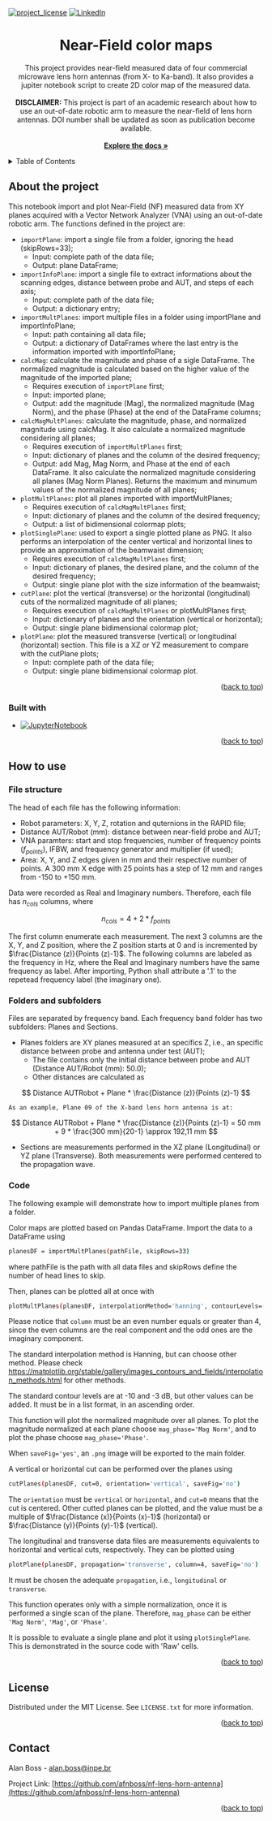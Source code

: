 <!-- This README file was based on Best-README-Template by Othneil Drew. Check https://github.com/othneildrew/Best-README-Template/tree/main to know more about the project. -->

<a id="readme-top"></a>

[![project_license][license-shield]][license-url]
[![LinkedIn][linkedin-shield]][linkedin-url]

<h1 align="center">Near-Field color maps</h1>

  <p align="center">
    This project provides near-field measured data of four commercial microwave lens horn antennas (from X- to Ka-band). It also provides a jupiter notebook script to create 2D color map of the measured data.
    <br />
    <br />
    <b>DISCLAIMER:</b> This project is part of an academic research about how to use an out-of-date robotic arm to measure the near-field of lens horn antennas. DOI number shall be updated as soon as publication become available.
    <br />
    <br />
    <a href="https://github.com/afnboss/nf-lens-horn-antenna"><strong>Explore the docs »</strong></a>
  </p>
</div>

<!-- TABLE OF CONTENTS -->
<details>
  <summary>Table of Contents</summary>
  <ol>
    <li>
      <a href="#about-the-project">About the project</a>
      <ul>
        <li><a href="#built-with">Built with</a></li>
      </ul>
    </li>
    <li>
      <a href="#how-to-use">How to use</a>
      <ul>
        <li><a href="#file-structure">File structure</a></li>
        <li><a href="#folders-and-subfolders">Folders and subfolders</a></li>
        <li><a href="#code">Code</a></li>
      </ul>
    </li>
    <li><a href="#license">License</a></li>
    <li><a href="#contact">Contact</a></li>
  </ol>
</details>

<!-- ABOUT THE PROJECT -->
## About the project

This notebook import and plot Near-Field (NF) measured data from XY planes acquired with a Vector Network Analyzer (VNA) using an out-of-date robotic arm. The functions defined in the project are:

- `importPlane`: import a single file from a folder, ignoring the head (skipRows=33);
  - Input: complete path of the data file;
  - Output: plane DataFrame;
- `importInfoPlane`: import a single file to extract informations about the scanning edges, distance between probe and AUT, and steps of each axis;
  - Input: complete path of the data file;
  - Output: a dictionary entry;
- `importMultPlanes`: import multiple files in a folder using importPlane and importInfoPlane;
  - Input: path containing all data file;
  - Output: a dictionary of DataFrames where the last entry is the information imported with importInfoPlane;
- `calcMag`: calculate the magnitude and phase of a sigle DataFrame. The normalized magnitude is calculated based on the higher value of the magnitude of the imported plane;
  - Requires execution of `importPlane` first;
  - Input: imported plane;
  - Output: add the magnitude (Mag), the normalized magnitude (Mag Norm), and the phase (Phase) at the end of the DataFrame columns;
- `calcMagMultPlanes`: calculate the magnitude, phase, and normalized magnitude using calcMag. It also calculate a normalized magnitude considering all planes;
  - Requires execution of `importMultPlanes` first;
  - Input: dictionary of planes and the column of the desired frequency;
  - Output: add Mag, Mag Norm, and Phase at the end of each DataFrame. It also calculate the normalized magnitude considering all planes (Mag Norm Planes). Returns the maximum and minumum values of the normalized magnitude of all planes;
- `plotMultPlanes`: plot all planes imported with importMultPlanes;
  - Requires execution of `calcMagMultPlanes` first;
  - Input: dictionary of planes and the column of the desired frequency;
  - Output: a list of bidimensional colormap plots;
- `plotSinglePlane`: used to export a single plotted plane as PNG. It also performs an interpolation of the center vertical and horizontal lines to provide an approximation of the beamwaist dimension;
  - Requires execution of `calcMagMultPlanes` first;
  - Input: dictionary of planes, the desired plane, and the column of the desired frequency;
  - Output: single plane plot with the size information of the beamwaist;
- `cutPlane`: plot the vertical (transverse) or the horizontal (longitudinal) cuts of the normalized magnitude of all planes;
  - Requires execution of `calcMagMultPlanes` or plotMultPlanes first;
  - Input: dictionary of planes and the orientation (vertical or horizontal);
  - Output: single plane bidimensional colormap plot;
- `plotPlane`: plot the measured transverse (vertical) or longitudinal (horizontal) section. This file is a XZ or YZ measurement to compare with the cutPlane plots;
  - Input: complete path of the data file;
  - Output: single plane bidimensional colormap plot.

<p align="right">(<a href="#readme-top">back to top</a>)</p>

### Built with

* [![JupyterNotebook][JupyterNotebook.js]][JupyterNotebook-url]

<p align="right">(<a href="#readme-top">back to top</a>)</p>

<!-- GETTING STARTED -->
## How to use

### File structure

The head of each file has the following information:
- Robot parameters: X, Y, Z, rotation and quternions in the RAPID file;
- Distance AUT/Robot (mm): distance between near-field probe and AUT;
- VNA paramters: start and stop frequencies, number of frequency points ($f_{points}$), IFBW, and frequency generator and multiplier (if used);
- Area: X, Y, and Z edges given in mm and their respective number of points. A 300 mm X edge with 25 points has a step of 12 mm and ranges from -150 to +150 mm.

Data were recorded as Real and Imaginary numbers. Therefore, each file has $n_{cols}$ columns, where

$$
n_{cols} = 4 + 2 * f_{points}
$$

The first column enumerate each measurement. The next 3 columns are the X, Y, and Z position, where the Z position starts at 0 and is incremented by $\frac{Distance (z)}{Points (z)-1}$. The following columns are labeled as the frequency in Hz, where the Real and Imaginary numbers have the same frequency as label. After importing, Python shall attribute a '.1' to the repetead frequency label (the imaginary one).


### Folders and subfolders

Files are separated by frequency band. Each frequency band folder has two subfolders: Planes and Sections.
- Planes folders are XY planes measured at an specifics Z, i.e., an specific distance between probe and antenna under test (AUT);
  - The file contains only the initial distance between probe and AUT (Distance AUT/Robot (mm): 50.0);
  - Other distances are calculated as

$$
Distance AUTRobot + Plane * \frac{Distance (z)}{Points (z)-1}
$$

    As an example, Plane 09 of the X-band lens horn antenna is at:

$$
Distance AUTRobot + Plane * \frac{Distance (z)}{Points (z)-1} = 50 mm + 9 * \frac{300 mm}{20-1} \approx 192,11 mm
$$
    
- Sections are measurements performed in the XZ plane (Longitudinal) or YZ plane (Transverse). Both measurements were performed centered to the propagation wave.

### Code

The following example will demonstrate how to import multiple planes from a folder.

Color maps are plotted based on Pandas DataFrame. Import the data to a DataFrame using
  ```sh
  planesDF = importMultPlanes(pathFile, skipRows=33)
  ```
where pathFile is the path with all data files and skipRows define the number of head lines to skip.

Then, planes can be plotted all at once with

  ```sh
  plotMultPlanes(planesDF, interpolationMethod='hanning', contourLevels=[-10, -3], column=4, mag_phase='Mag Norm Planes', saveFig='no')
  ```

Please notice that `column` must be an even number equals or greater than 4, since the even columns are the real component and the odd ones are the imaginary component.

The standard interpolation method is Hanning, but can choose other method. Please check https://matplotlib.org/stable/gallery/images_contours_and_fields/interpolation_methods.html for other methods.

The standard contour levels are at -10 and -3 dB, but other values can be added. It must be in a list format, in an ascending order.

This function will plot the normalized magnitude over all planes. To plot the magnitude normalized at each plane choose `mag_phase='Mag Norm'`, and to plot the phase choose `mag_phase='Phase'`.

When `saveFig='yes'`, an `.png` image will be exported to the main folder.


A vertical or horizontal cut can be performed over the planes using

  ```sh
  cutPlanes(planesDF, cut=0, orientation='vertical', saveFig='no')
  ```

The `orientation` must be `vertical` or `horizontal`, and `cut=0` means that the cut is centered. Other cutted planes can be plotted, and the value must be a multiple of $\frac{Distance (x)}{Points (x)-1}$ (horizontal) or $\frac{Distance (y)}{Points (y)-1}$ (vertical).

The longitudinal and transverse data files are measurements equivalents to horizontal and vertical cuts, respectively. They can be plotted using

  ```sh
  plotPlane(planesDF, propagation='transverse', column=4, saveFig='no')
  ```

It must be chosen the adequate `propagation`, i.e., `longitudinal` or `transverse`.

This function operates only with a simple normalization, once it is performed a single scan of the plane. Therefore, `mag_phase` can be either `'Mag Norm'`, `'Mag'`, or `'Phase'`.

It is possible to evaluate a single plane and plot it using `plotSinglePlane`. This is demonstrated in the source code with 'Raw' cells.


<p align="right">(<a href="#readme-top">back to top</a>)</p>

<!-- LICENSE -->
## License

Distributed under the MIT License. See `LICENSE.txt` for more information.

<p align="right">(<a href="#readme-top">back to top</a>)</p>

<!-- CONTACT -->
## Contact

Alan Boss - alan.boss@inpe.br

Project Link: [https://github.com/afnboss/nf-lens-horn-antenna](https://github.com/afnboss/nf-lens-horn-antenna)

<p align="right">(<a href="#readme-top">back to top</a>)</p>

<!-- MARKDOWN LINKS & IMAGES -->
[JupyterNotebook.js]: https://img.shields.io/badge/Jupyter%20Notebook-F37626?style=flat-square&logo=jupyter&logoColor=white
[JupyterNotebook-url]: https://jupyter.org/
[license-shield]: https://img.shields.io/github/license/afnboss/nf-lens-horn-antenna.svg?style=for-the-badge
[license-url]: https://github.com/afnboss/nf-lens-horn-antenna/blob/master/LICENSE
[linkedin-shield]: https://img.shields.io/badge/-LinkedIn-black.svg?style=for-the-badge&logo=linkedin&colorB=555
[linkedin-url]: https://linkedin.com/in/alanboss86
